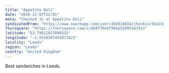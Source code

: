 ```yaml
---
title: "Appetite Deli"
date: "2018-11-07T12:01"
meta: "Checked in at Appetite Deli"
syndicatedFrom: "https://www.swarmapp.com/user/492614834/checkin/5be2d41ee55d8b002cfa7157"
foursquare: "https://foursquare.com/v/4b8f70ebf964a520955433e3"
latitude: "53.79611017090531"
longitude: "-1.5519347443873621"
locality: "Leeds"
region: "Leeds"
country: "United Kingdom"
---
```

Best sandwiches in Leeds.
